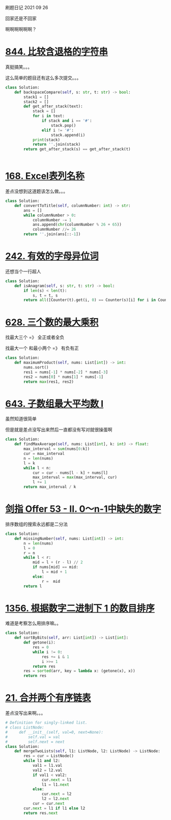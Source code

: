 刷题日记 2021 09 26

回家还是不回家

啊啊啊啊啊啊？

# [844. 比较含退格的字符串](https://leetcode-cn.com/problems/backspace-string-compare/)

真挺搞笑。。。

这么简单的题目还有这么多次提交。。。

```python
class Solution:
    def backspaceCompare(self, s: str, t: str) -> bool:
        stack1 = []
        stack2 = []
        def get_after_stack(text):
            stack = []
            for i in text:
                if stack and i == '#':
                    stack.pop()
                elif i != '#':
                    stack.append(i)
            print(stack)
            return ''.join(stack)
        return get_after_stack(s) == get_after_stack(t)
            
```

# [168. Excel表列名称](https://leetcode-cn.com/problems/excel-sheet-column-title/)

差点没想到这道题该怎么做。。。

```python
class Solution:
    def convertToTitle(self, columnNumber: int) -> str:
        ans = []
        while columnNumber > 0:
            columnNumber -= 1
            ans.append(chr(columnNumber % 26 + 65))
            columnNumber //= 26
        return ''.join(ans[::-1])
```

# [242. 有效的字母异位词](https://leetcode-cn.com/problems/valid-anagram/)

还想当个一行超人

```python
class Solution:
    def isAnagram(self, s: str, t: str) -> bool:
        if len(s) < len(t):
            s, t = t, s
        return all([Counter(t).get(i, 0) == Counter(s)[i] for i in Counter(s)])
```

# [628. 三个数的最大乘积](https://leetcode-cn.com/problems/maximum-product-of-three-numbers/)

找最大三个 =》 全正或者全负

找最大一个 和最小两个 =》 有负有正

```python
class Solution:
    def maximumProduct(self, nums: List[int]) -> int:
        nums.sort()
        res1 = nums[-1] * nums[-2] * nums[-3]
        res2 = nums[0] * nums[1] * nums[-1]
        return max(res1, res2)
```

# [643. 子数组最大平均数 I](https://leetcode-cn.com/problems/maximum-average-subarray-i/)

虽然知道很简单

但是就是差点没写出来然后一直都没有写对就很操蛋啊

```python
class Solution:
    def findMaxAverage(self, nums: List[int], k: int) -> float:
        max_interval = sum(nums[0:k])
        cur = max_interval
        n = len(nums)
        l = k
        while l < n:
            cur = cur - nums[l - k] + nums[l]
            max_interval = max(max_interval, cur)
            l += 1
        return max_interval / k
```

# [剑指 Offer 53 - II. 0～n-1中缺失的数字](https://leetcode-cn.com/problems/que-shi-de-shu-zi-lcof/)

排序数组的搜索永远都是二分法

```python
class Solution:
    def missingNumber(self, nums: List[int]) -> int:
        n = len(nums)
        l = 0
        r = n
        while l < r:
            mid = l + (r - l) // 2
            if nums[mid] == mid:
                l = mid + 1
            else:
                r =  mid
        return l
```

# [1356. 根据数字二进制下 1 的数目排序](https://leetcode-cn.com/problems/sort-integers-by-the-number-of-1-bits/)

难道是考察怎么用排序嘛。。

```python
class Solution:
    def sortByBits(self, arr: List[int]) -> List[int]:
        def getone(i):
            res = 0
            while i != 0:
                res += i & 1
                i >>= 1
            return res
        res = sorted(arr, key = lambda x: (getone(x), x))
        return res
```

# [21. 合并两个有序链表](https://leetcode-cn.com/problems/merge-two-sorted-lists/)

差点没写出来啊。。。

```python
# Definition for singly-linked list.
# class ListNode:
#     def __init__(self, val=0, next=None):
#         self.val = val
#         self.next = next
class Solution:
    def mergeTwoLists(self, l1: ListNode, l2: ListNode) -> ListNode:
        res = cur = ListNode()
        while l1 and l2:
            val1 = l1.val
            val2 = l2.val
            if val1 < val2:
                cur.next = l1
                l1 = l1.next
            else:
                cur.next = l2
                l2 = l2.next
            cur = cur.next
        cur.next = l1 if l1 else l2
        return res.next
```

